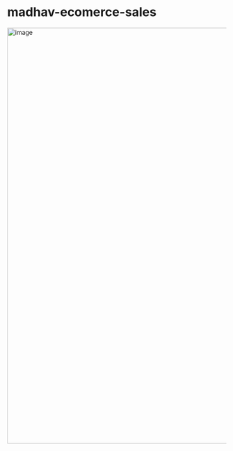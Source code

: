 # madhav-ecomerce-sales
<img width="1664" height="953" alt="image" src="https://github.com/user-attachments/assets/9505f109-b4fb-49bd-830b-c54cae34934e" />
